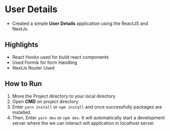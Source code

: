 # User Details

- Created a simple **User Details** application using the ReactJS and NextJs.

## Highlights

- React Hooks used for build react components
- Used Formik for form Handling
- NextJs Router Used

## How to Run

1. Move the Project directory to your local directory
2. Open **CMD** on project directory
3. Enter `yarn install` or `npm install` and once successfully packages are installed.
4. Then, Enter `yarn dev` or `npm dev`. It will automatically start a development server where the we can interact will application in localhost server
